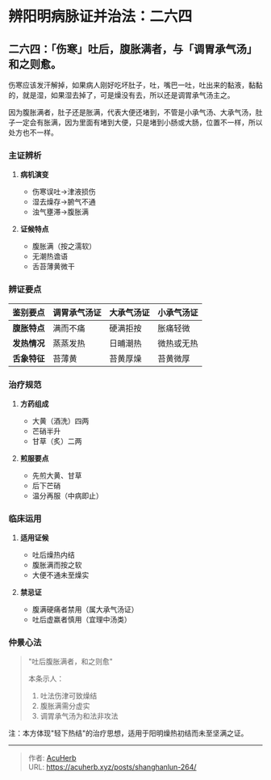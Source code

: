 # 辨阳明病脉证并治法：二六四


## 二六四：「伤寒」吐后，腹胀满者，与「调胃承气汤」和之则愈。

<!--more-->

伤寒应该发汗解掉，如果病人刚好吃坏肚子，吐，嘴巴一吐，吐出来的黏液，黏黏的，就是湿，如果湿去掉了，可是燥没有去，所以还是调胃承气汤主之。

因为腹胀满者，肚子还是胀满，代表大便还堵到，不管是小承气汤、大承气汤，肚子一定会有胀满，因为里面有堵到大便，只是堵到小肠或大肠，位置不一样，所以处方也不一样。

### 主证辨析
1. **病机演变**
   - 伤寒误吐→津液损伤
   - 湿去燥存→腑气不通
   - 浊气壅滞→腹胀满

2. **证候特点**
   - 腹胀满（按之濡软）
   - 无潮热谵语
   - 舌苔薄黄微干

### 辨证要点
| **鉴别要点** | **调胃承气汤证** | **大承气汤证** | **小承气汤证** |
|--------------|------------------|----------------|----------------|
| **腹胀特点** | 满而不痛         | 硬满拒按       | 胀痛轻微       |
| **发热情况** | 蒸蒸发热         | 日晡潮热       | 微热或无热     |
| **舌象特征** | 苔薄黄           | 苔黄厚燥       | 苔黄微厚       |

### 治疗规范
1. **方药组成**
   - 大黄（酒洗）四两
   - 芒硝半升
   - 甘草（炙）二两

2. **煎服要点**
   - 先煎大黄、甘草
   - 后下芒硝
   - 温分再服（中病即止）

### 临床运用
1. **适用证候**
   - 吐后燥热内结
   - 腹胀满而按之软
   - 大便不通未至燥实

2. **禁忌证**
   - 腹满硬痛者禁用（属大承气汤证）
   - 吐后虚羸者慎用（宜理中汤类）

### 仲景心法
> "吐后腹胀满者，和之则愈"
> 
> 本条示人：
> 1. 吐法伤津可致燥结
> 2. 腹胀满需分虚实
> 3. 调胃承气汤为和法非攻法

注：本方体现"轻下热结"的治疗思想，适用于阳明燥热初结而未至坚满之证。

---

> 作者: [AcuHerb](https://acuherb.xyz)  
> URL: https://acuherb.xyz/posts/shanghanlun-264/  

